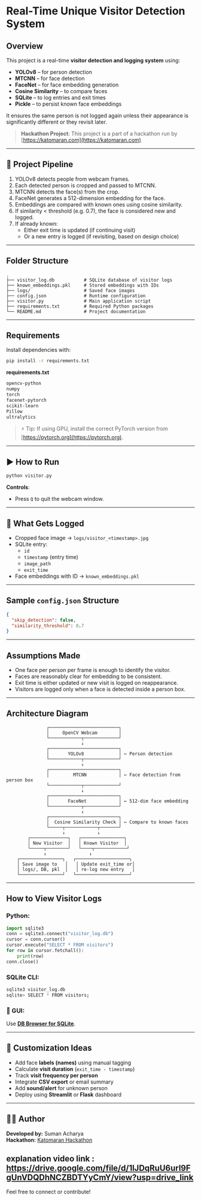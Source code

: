 
# Real-Time Unique Visitor Detection System

##  Overview

This project is a real-time **visitor detection and logging system** using:

- **YOLOv8** – for person detection
- **MTCNN** – for face detection
- **FaceNet** – for face embedding generation
- **Cosine Similarity** – to compare faces
- **SQLite** – to log entries and exit times
- **Pickle** – to persist known face embeddings

It ensures the same person is not logged again unless their appearance is significantly different or they revisit later.

> **Hackathon Project**: This project is a part of a hackathon run by [https://katomaran.com](https://katomaran.com)

---

## 🔁 Project Pipeline

1. YOLOv8 detects people from webcam frames.
2. Each detected person is cropped and passed to MTCNN.
3. MTCNN detects the face(s) from the crop.
4. FaceNet generates a 512-dimension embedding for the face.
5. Embeddings are compared with known ones using cosine similarity.
6. If similarity < threshold (e.g. 0.7), the face is considered new and logged.
7. If already known:
   - Either exit time is updated (if continuing visit)
   - Or a new entry is logged (if revisiting, based on design choice)

---

## Folder Structure

```
.
├── visitor_log.db           # SQLite database of visitor logs
├── known_embeddings.pkl     # Stored embeddings with IDs
├── logs/                    # Saved face images
├── config.json              # Runtime configuration
├── visitor.py               # Main application script
├── requirements.txt         # Required Python packages
└── README.md                # Project documentation
```

---

## Requirements

Install dependencies with:

```bash
pip install -r requirements.txt
```

**requirements.txt**
```txt
opencv-python
numpy
torch
facenet-pytorch
scikit-learn
Pillow
ultralytics
```

> ⚡ Tip: If using GPU, install the correct PyTorch version from [https://pytorch.org](https://pytorch.org).

---

## ▶️ How to Run

```bash
python visitor.py
```

**Controls**:
- Press `Q` to quit the webcam window.

---

## 🧾 What Gets Logged

- Cropped face image → `logs/visitor_<timestamp>.jpg`
- SQLite entry:
  - `id`
  - `timestamp` (entry time)
  - `image_path`
  - `exit_time`
- Face embeddings with ID → `known_embeddings.pkl`

---

## Sample `config.json` Structure

```json
{
  "skip_detection": false,
  "similarity_threshold": 0.7
}
```

---

## Assumptions Made

- One face per person per frame is enough to identify the visitor.
- Faces are reasonably clear for embedding to be consistent.
- Exit time is either updated or new visit is logged on reappearance.
- Visitors are logged only when a face is detected inside a person box.

---

## Architecture Diagram

```
               ┌──────────────────────────┐
               │     OpenCV Webcam        │
               └────────────┬─────────────┘
                            ↓
               ┌──────────────────────────┐
               │       YOLOv8             │ ← Person detection
               └────────────┬─────────────┘
                            ↓
               ┌──────────────────────────┐
               │         MTCNN            │ ← Face detection from person box
               └────────────┬─────────────┘
                            ↓
               ┌──────────────────────────┐
               │       FaceNet            │ ← 512-dim face embedding
               └────────────┬─────────────┘
                            ↓
               ┌──────────────────────────┐
               │  Cosine Similarity Check │ ← Compare to known faces
               └─────┬────────────┬───────┘
                     ↓            ↓
        ┌──────────────┐   ┌────────────────┐
        │ New Visitor  │   │ Known Visitor  │
        └─────┬────────┘   └────┬────────────┘
              ↓                ↓
    ┌────────────────┐   ┌────────────────────┐
    │ Save image to   │   │ Update exit_time or│
    │ logs/, DB, pkl  │   │ re-log new entry   │
    └────────────────┘   └────────────────────┘
```

---

## How to View Visitor Logs

### Python:
```python
import sqlite3
conn = sqlite3.connect("visitor_log.db")
cursor = conn.cursor()
cursor.execute("SELECT * FROM visitors")
for row in cursor.fetchall():
    print(row)
conn.close()
```

### SQLite CLI:
```bash
sqlite3 visitor_log.db
sqlite> SELECT * FROM visitors;
```

### 🧰 GUI:
Use **[DB Browser for SQLite](https://sqlitebrowser.org/)**.

---

## 🔧 Customization Ideas

- Add face **labels (names)** using manual tagging
- Calculate **visit duration** (`exit_time - timestamp`)
- Track **visit frequency per person**
- Integrate **CSV export** or email summary
- Add **sound/alert** for unknown person
- Deploy using **Streamlit** or **Flask** dashboard

---

## 👨‍💻 Author

**Developed by:** Suman Acharya  
**Hackathon:** [Katomaran Hackathon](https://katomaran.com)

## explanation video link : https://drive.google.com/file/d/1lJDqRuU6url9FgUnVDQDhNCZBDTYyCmY/view?usp=drive_link

Feel free to connect or contribute!
